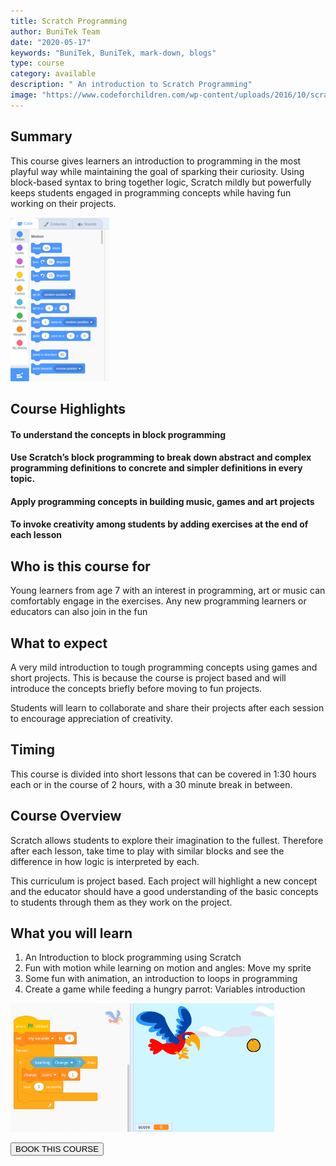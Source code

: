 ```yaml
---
title: Scratch Programming
author: BuniTek Team
date: "2020-05-17"
keywords: "BuniTek, BuniTek, mark-down, blogs"
type: course
category: available
description: " An introduction to Scratch Programming"
image: "https://www.codeforchildren.com/wp-content/uploads/2016/10/scratch_logo.jpg"
---
```


<div class ="markdown__content">
<h2 class='markdown__section'> <span class="test">Summary</span> </h2>
  <p class="markdown_paragraph ">
    This course gives learners an introduction to programming in the most playful way while maintaining the goal of sparking their curiosity. Using block-based syntax to bring together logic, Scratch mildly but powerfully keeps students engaged in programming concepts while having fun working on their projects. 
  </p>

  <img class="markdown__image" src="../../assets/images/courses/scratch-1.png" />

<h2 class='markdown__section'> Course Highlights </h2>

  <h4 class="markdown__sub-section"><span>To understand the concepts in block programming </span></h4>



  <h4 class="markdown__sub-section"> <span>Use Scratch’s block programming to break down abstract and complex programming definitions to concrete and simpler definitions in every topic. </span> </h4>



  <h4 class="markdown__sub-section"> <span>Apply programming concepts in building music, games and art projects</span> </h4>

  <h4 class="markdown__sub-section"> <span>To invoke creativity among students by adding exercises at the end of each lesson</span> </h4>




<h2 class='markdown__section'> Who is this course for  </h2>
  <p class="markdown_paragraph">
  Young learners from age 7 with an interest in programming, art or music can comfortably engage in the exercises. Any new programming learners or educators can also join in the fun
  </p>

<h2 class='markdown__section'> What to expect   </h2>
  <p class="markdown_paragraph">
  A very mild introduction to tough programming concepts using games and short projects. This is because the course is project based and will introduce the concepts briefly before moving to fun projects. 

  Students will learn to collaborate and share their projects after each session to encourage appreciation of creativity. 
  </p>

<h2 class='markdown__section'> Timing</h2>
  <p class="markdown_paragraph">
  This course is divided into short lessons that can be covered in 1:30 hours each or in the course of 2 hours, with a 30 minute break in between. 
  </p>



<h2 class='markdown__section'> Course Overview </h2>
  <p class="markdown_paragraph">
  Scratch allows students to explore their imagination to the fullest. Therefore after each lesson, take time to play with similar blocks and see the difference in how logic is interpreted by each.
  </p>
  <p>
  This curriculum is project based. Each project will highlight a new concept and the educator should have a good understanding of the basic concepts to students through them as they work on the project. 
  </p>



<h2 class='markdown__section'>  What you will learn </h2>
  <ol>
    <li>An Introduction to block programming using Scratch</li>
    <li>Fun with motion while learning on motion and angles: Move my sprite </li>
    <li>Some fun with animation, an introduction to loops in programming</li>
    <li>Create a game while feeding a hungry parrot: Variables introduction </li>
  </ol>

<img class="markdown__image" src="../../assets/images/courses/scratch-2.png" />


<a href="course/enRoll"><button class="markdown__button is-primary has-bg-primary">BOOK THIS COURSE <div class="markdown__button__overlay"></div></button> </a>


</div>
